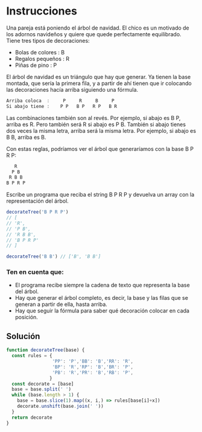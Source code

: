 # Instrucciones
<p>
Una pareja está poniendo el árbol de navidad. El chico es un motivado de los adornos navideños y quiere que quede perfectamente equilibrado. Tiene tres tipos de decoraciones:
</p>
<ul>
 <li>Bolas de colores : B</li>
 <li>Regalos pequeños : R</li>
 <li>Piñas de pino : P</li>
</ul>
</p>
El árbol de navidad es un triángulo que hay que generar. Ya tienen la base montada, que sería la primera fila, y a partir de ahí tienen que ir colocando las decoraciones hacía arriba siguiendo una fórmula.
</p>

```js
Arriba coloca  :     P     R     B     P
Si abajo tiene :    P P   B P   R P   B R
```
<p>
Las combinaciones también son al revés. Por ejemplo, si abajo es B P, arriba es R. Pero también será R si abajo es P B. También si abajo tienes dos veces la misma letra, arriba será la misma letra. Por ejemplo, si abajo es B B, arriba es B.

Con estas reglas, podríamos ver el árbol que generaríamos con la base B P R P:
</p>

```js
   R
  P B
 R B B
B P R P
```

<p>Escribe un programa que reciba el string B P R P y devuelva un array con la representación del árbol.</p>

```js
decorateTree('B P R P')
// [
// 'R',
// 'P B',
// 'R B B',
// 'B P R P'
// ]

decorateTree('B B') // ['B', 'B B']
```

<h3>Ten en cuenta que:</h3>
<ul>
  <li>El programa recibe siempre la cadena de texto que representa la base del árbol.</li>
  <li>Hay que generar el árbol completo, es decir, la base y las filas que se generan a partir de ella, hasta arriba.</li>
  <li>Hay que seguir la fórmula para saber qué decoración colocar en cada posición.</li>
</ul>

<h2>Solución</h2>  
  
```js
function decorateTree(base) {
  const rules = {
                 'PP': 'P','BB': 'B','RR': 'R',
                 'BP': 'R','RP': 'B','BR': 'P',
                 'PB': 'R','PR': 'B','RB': 'P',
                }
  const decorate = [base]
  base = base.split(' ')
  while (base.length > 1) {
    base = base.slice(1).map((x, i,) => rules[base[i]+x])
    decorate.unshift(base.join(' '))
  }
  return decorate
}
```
